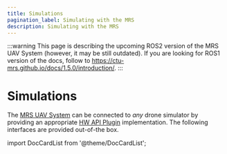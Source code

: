 ```yaml
---
title: Simulations
pagination_label: Simulating with the MRS
description: Simulating with the MRS
---
```


:::warning
This page is describing the upcoming ROS2 version of the MRS UAV System (however, it may be still outdated). If you are looking for ROS1 version of the docs, follow to https://ctu-mrs.github.io/docs/1.5.0/introduction/.
:::

# Simulations

The [MRS UAV System](https://github.com/ctu-mrs/mrs_uav_system) can be connected to _any_ drone simulator by providing an appropriate [HW API Plugin](https://github.com/ctu-mrs/mrs_uav_hw_api) implementation.
The following interfaces are provided out-of-the box.

import DocCardList from '@theme/DocCardList';

<DocCardList />
